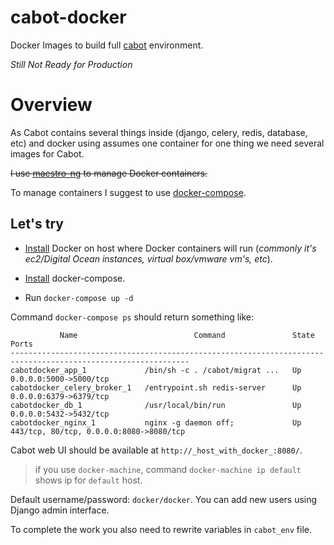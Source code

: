 cabot-docker
============

Docker Images to build full [cabot](https://github.com/arachnys/cabot) environment.

*Still Not Ready for Production*

Overview
============

As Cabot contains several things inside (django, celery, redis, database, etc) and docker using assumes one container for one thing we need several images for Cabot.

~~I use [maestro-ng](https://github.com/signalfuse/maestro-ng) to manage Docker containers.~~

To manage containers I suggest to use [docker-compose](https://docs.docker.com/compose/).

Let's try
------------

- [Install](https://docs.docker.com/installation/) Docker on host where Docker containers will run (*commonly it's ec2/Digital Ocean instances, virtual box/vmware vm's, etc*).

- [Install](https://docs.docker.com/compose/install/) docker-compose.

- Run `docker-compose up -d`

Command `docker-compose ps` should return something like:

```
           Name                          Command               State                    Ports
--------------------------------------------------------------------------------------------------------------
cabotdocker_app_1             /bin/sh -c . /cabot/migrat ...   Up      0.0.0.0:5000->5000/tcp
cabotdocker_celery_broker_1   /entrypoint.sh redis-server      Up      0.0.0.0:6379->6379/tcp
cabotdocker_db_1              /usr/local/bin/run               Up      0.0.0.0:5432->5432/tcp
cabotdocker_nginx_1           nginx -g daemon off;             Up      443/tcp, 80/tcp, 0.0.0.0:8080->8080/tcp
```

Cabot web UI should be available at `http://_host_with_docker_:8080/`.

> if you use `docker-machine`, command `docker-machine ip default` shows ip for `default` host.

Default username/password: `docker/docker`. You can add new users using Django admin interface.

To complete the work you also need to rewrite variables in `cabot_env` file.
